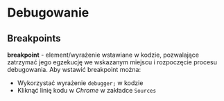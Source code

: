 # Debugowanie

## Breakpoints

**breakpoint** - element/wyrażenie wstawiane w kodzie, pozwalające zatrzymać jego egzekucję we wskazanym miejscu i rozpoczęcie procesu debugowania. Aby wstawić breakpoint można:

- Wykorzystać wyrażenie `debugger;` w kodzie
- Kliknąć linię kodu w _Chrome_ w zakładce `Sources`
